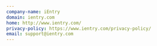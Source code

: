 ```yaml
---
company-name: iEntry
domain: ientry.com
home: http://www.ientry.com/
privacy-policy: https://www.ientry.com/privacy-policy/
email: support@ientry.com
---
```





